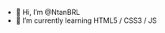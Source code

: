 - 👋 Hi, I’m @NtanBRL
- 🌱 I’m currently learning HTML5 / CSS3 / JS

<!---
NtanBRL/NtanBRL is a ✨ special ✨ repository because its `README.md` (this file) appears on your GitHub profile.
You can click the Preview link to take a look at your changes.
--->
